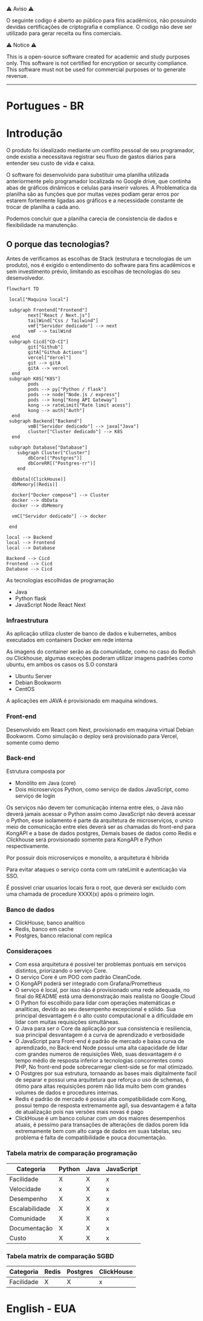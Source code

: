 ⚠️ Aviso ⚠️

O seguinte codigo é aberto ao público para fins acadêmicos, não possuindo devidas certificações de criptografia e compliance.
O codigo não deve ser utilizado para gerar receita ou fins comerciais.

⚠️ Notice ⚠️

This is a open-source software created for academic and study purposes only. This software is not certified for encryption or security compliance.
This software must not be used for commercial purposes or to generate revenue.

---

# Portugues - BR

# Introdução

O produto foi idealizado mediante um conflito pessoal de seu programador, onde existia a necessitava registrar seu fluxo de gastos diários para entender seu custo de vida e caixa.

O software foi desenvolvido para substituir uma planilha utilizada anteriormente pelo programador localizada no Google drive, que continha abas de gráficos dinâmicos e celulas para inserir valores. A Problematica da planilha são as funções que por muitas vezes podiam gerar erros por estarem fortemente ligadas aos gráficos e a necessidade constante de trocar de planilha a cada ano.

Podemos concluir que a planilha carecia de consistencia de dados e flexibilidade na manutenção.

## O porque das tecnologias?

Antes de verificamos as escolhas de Stack (estrutura e tecnologias de um produto), nos é exigido o entendimento do software para fins acadêmicos e sem investimento prévio, limitando as escolhas de tecnologias do seu desenvolvedor.

```mermaid
flowchart TD

 local["Maquina local"]

 subgraph Frontend["Frontend"]
        next["React / Next.js"]
        tailWind["Css / Tailwind"]
        vmF["Servidor dedicado"] --> next
        vmF --> tailWind
  end
 subgraph Cicd["CD-CI"]
        git["Github"]
        gitA["Github Actions"]
        vercel["Vercel"]
        git --> gitA
        gitA --> vercel
  end
 subgraph K8S["K8S"]
        pods
        pods --> py["Python / flask"]
        pods --> node["Node.js / express"]
        pods --> kong["Kong API Gateway"]
        kong --> rateLimit["Rate limit acess"]
        kong --> auth["Auth"]
  end
 subgraph Backend["Backend"]
        vmB["Servidor dedicado"] --> java["Java"]
        cluster["Cluster dedicado"] --> K8S
  end

 subgraph Database["Database"]
    subgraph Cluster["Cluster"]
        dbCore[("Postgres")]
        dbCoreRR[("Postgres-rr")]
    end

  dbData[(ClickHouse)]
  dbMemory[(Redis)]

  docker["Docker compose"] --> Cluster
  docker --> dbData
  docker --> dbMemory

  vmC["Servidor dedicado"] --> docker
  
 end

local --> Backend
local --> Frontend
local --> Database

Backend --> Cicd
Frontend --> Cicd
Database --> Cicd
```

As tecnologias escolhidas de programação

* Java
* Python
    flask
* JavaScript
    Node
    React
    Next

### Infraestrutura

As aplicação utiliza cluster de banco de dados e kubernetes, ambos executados em containers Docker em rede interna

As imagens do container serão as da comunidade, como no caso do Redish ou Clickhouse, algumas exceções poderam utilizar imagens padrões como ubuntu, em ambos os casos os S.O constará

* Ubuntu Server
* Debian Bookworm
* CentOS

A aplicações em JAVA é provisionado em maquina windows.

### Front-end

Desenvolvido em React com Next, provisionado em maquina virtual Debian Bookworm.
Como simulação o deploy será provisionado para Vercel, somente como demo

### Back-end

Estrutura composta por

* Monólito em Java (core)
* Dois microserviços
    Python, como serviço de dados
    JavaScript, como serviço de login

Os serviços não devem ter comunicação interna entre eles, o Java não deverá jamais acessar o Python assim como JavaScript não deverá acessar o Python, esse isolamento é parte da arquitetura de microserviços, o unico meio de comunicação entre eles deverá ser as chamadas do front-end para KongAPI e a base de dados postgres, Demais bases de dados como Redis e Clickhouse será provisionado somente para KongAPI e Python respectivamente.

Por possuir dois microserviços e monolito, a arquitetura é híbrida

Para evitar ataques o serviço conta com um rateLimit e autenticação via SSO.

É possivel criar usuarios locais fora o root, que deverá ser excluido com uma chamada de procedure XXXX(x) após o primeiro login.

### Banco de dados

* ClickHouse, banco analítico
* Redis, banco em cache
* Postgres, banco relacional com replica

### Consideraçoes

* Com essa arquitetura é possivel ter problemas pontuais em serviços distintos, priorizando o serviço Core.
* O serviço Core é um POO com padrão CleanCode.
* O KongAPI poderá ser integrado com Grafana/Prometheus
* O serviço é local, por isso não é provisionado uma rede adequada, no final do README está uma demonstração mais realista no Google Cloud
* O Python foi escolhido para lidar com operações matemáticas e analíticas, devido ao seu desempenho excepcional e sólido. Sua principal desvantagem é o alto custo computacional e a dificuldade em lidar com muitas requisições simultâneas.
* O Java para ser o Core da aplicação por sua consistencia e resiliencia, sua principal desvantagem é a curva de aprendizado e verbosidade
* O JavaScript para Front-end é padrão de mercado e baixa curva de aprendizado, no Back-end Node possui uma alta capacidade de lidar com grandes numeros de requisições Web, suas desvantagem é o tempo médio de resposta inferior a tecnologias concorrentes como PHP, No front-end pode sobrecarregar client-side se for mal otimizado.
* O Postgres por sua estrutura, tornaando as bases mais digitalmente facil de separar e possui uma arquitetura que reforça o uso de schemas, é ótimo para altas requisições porem não lida muito bem com grandes volumes de dados e procedures internas.
* Redis é padrão de mercado é possui alta compatibilidade com Kong, possui tempo de resposta extremamente agíl, sua desvantagem é a falta de atualização pois nas versões mais novas é pago
* ClickHouse é um banco colunar com um dos maiores desempenhos atuais, é pessímo para transações de alterações de dados porem lida extremamente bem com alto carga de dados em suas tabelas, seu problema é falta de compatibilidade e pouca documentação.

### Tabela matrix de comparação programação

| Categoria     | Python| Java  | JavaScript |
|---------------|-------|-------|-------|
| Facilidade    | X     | X     | x     |
| Velocidade    | x     | X     | x     |
| Desempenho    | X     | X     | x     |
| Escalabilidade| X     | X     | x     |
| Comunidade    | X     | X     | x     |
| Documentação  | X     | X     | x     |
| Custo         | X     | X     | x     |

### Tabela matrix de comparação SGBD

| Categoria     | Redis | Postgres  | ClickHouse    |
|---------------|-------|-------|-------|
| Facilidade    | X     | X     | x     |

# English - EUA
